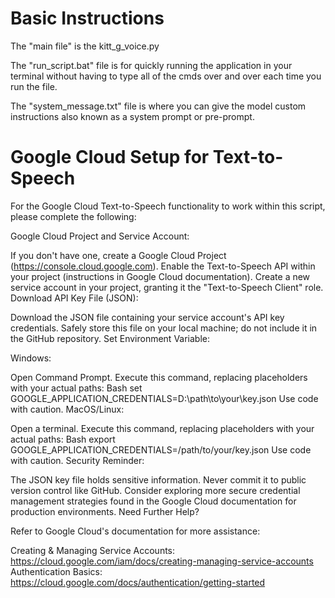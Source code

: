 # Basic Instructions

The "main file" is the kitt_g_voice.py

The "run_script.bat" file is for quickly running the application in your terminal without having to type all of the cmds over and over each time you run the file.

The "system_message.txt" file is where you can give the model custom instructions also known as a system prompt or pre-prompt.


# Google Cloud Setup for Text-to-Speech

For the Google Cloud Text-to-Speech functionality to work within this script, please complete the following:

Google Cloud Project and Service Account:

If you don't have one, create a Google Cloud Project (https://console.cloud.google.com).
Enable the Text-to-Speech API within your project (instructions in Google Cloud documentation).
Create a new service account in your project, granting it the "Text-to-Speech Client" role.
Download API Key File (JSON):

Download the JSON file containing your service account's API key credentials.
Safely store this file on your local machine; do not include it in the GitHub repository.
Set Environment Variable:

Windows:

Open Command Prompt.
Execute this command, replacing placeholders with your actual paths:
Bash
set GOOGLE_APPLICATION_CREDENTIALS=D:\path\to\your\key.json 
Use code with caution.
MacOS/Linux:

Open a terminal.
Execute this command, replacing placeholders with your actual paths:
Bash
export GOOGLE_APPLICATION_CREDENTIALS=/path/to/your/key.json
Use code with caution.
Security Reminder:

The JSON key file holds sensitive information. Never commit it to public version control like GitHub.
Consider exploring more secure credential management strategies found in the Google Cloud documentation for production environments.
Need Further Help?

Refer to Google Cloud's documentation for  more assistance:

Creating & Managing Service Accounts: https://cloud.google.com/iam/docs/creating-managing-service-accounts
Authentication Basics: https://cloud.google.com/docs/authentication/getting-started
